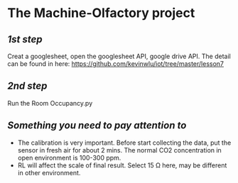 
# **The Machine-Olfactory project**
## **_1st step_**  
Creat a googlesheet, open the googlesheet API, google drive API. The detail can be found in here: https://github.com/kevinwlu/iot/tree/master/lesson7
## **_2nd step_**  
Run the Room Occupancy.py
## **_Something you need to pay attention to_**  
* The calibration is very important. Before start collecting the data, put the sensor in fresh air for about 2 mins. The normal CO2 concentration in open environment is 100-300 ppm.
* RL will affect the scale of final result. Select 15 Ω here, may be different in other environment.
